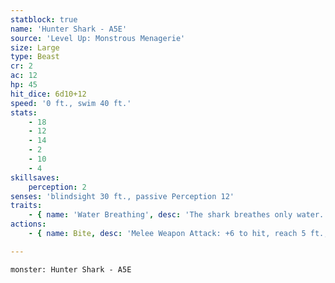 ```yaml
---
statblock: true
name: 'Hunter Shark - A5E'
source: 'Level Up: Monstrous Menagerie'
size: Large
type: Beast
cr: 2
ac: 12
hp: 45
hit_dice: 6d10+12
speed: '0 ft., swim 40 ft.'
stats:
    - 18
    - 12
    - 14
    - 2
    - 10
    - 4
skillsaves:
    perception: 2
senses: 'blindsight 30 ft., passive Perception 12'
traits:
    - { name: 'Water Breathing', desc: 'The shark breathes only water.' }
actions:
    - { name: Bite, desc: 'Melee Weapon Attack: +6 to hit, reach 5 ft., one target. Hit: 11 (2d6+4) piercing damage. On a hit, the shark can use a bonus action to make a second bite attack.' }

---
```

```statblock
monster: Hunter Shark - A5E
```

